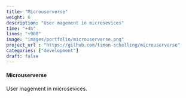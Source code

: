 ```yaml
---
title: "Microuserverse"
weight: 6
description: "User magement in microsevices"
time: "+4h"
lines: "+900"
image: "images/portfolio/microuserverse.png"
project_url : "https://github.com/timon-schelling/microuserverse"
categories: ["development"]
draft: false
---
```


#### Microuserverse
User magement in microsevices.
